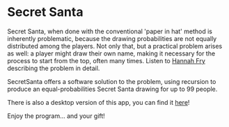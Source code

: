 # Secret Santa

Secret Santa, when done with the conventional 'paper in hat' method is inherently problematic, because the drawing probabilities are not equally distributed among the players.
Not only that, but a practical problem arises as well: a player might draw their own name, making it necessary for the process to start from the top, often many times. Listen to [Hannah Fry](https://www.youtube.com/watch?v=5kC5k5QBqcc) describing the problem in detail.

SecretSanta offers a software solution to the problem, using recursion to produce an equal-probabilities Secret Santa drawing for up to 99 people.

There is also a desktop version of this app, you can find it [here](https://github.com/dimitris47/secretsanta)!

Enjoy the program... and your gift!
